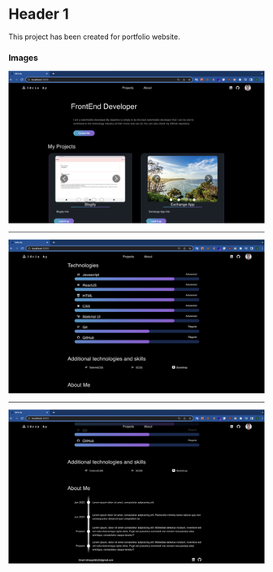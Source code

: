 # Header 1

This project has been created for portfolio website.

### Images

![alt project view](./project-view-1.png)

---

![alt project view](./project-view-2.png)

---


![alt project view](./project-view-3.png)